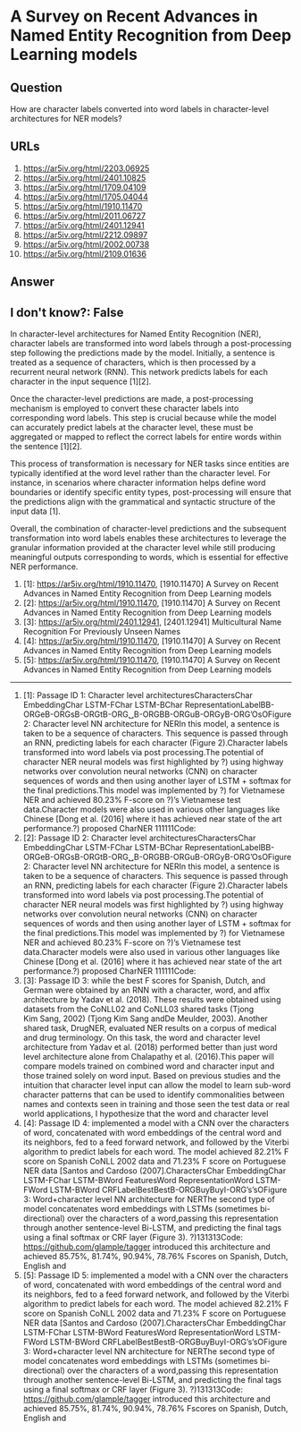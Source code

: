# A Survey on Recent Advances in Named Entity Recognition from Deep Learning models

## Question

How are character labels converted into word labels in character-level architectures for NER models?

## URLs

1. https://ar5iv.org/html/2203.06925
2. https://ar5iv.org/html/2401.10825
3. https://ar5iv.org/html/1709.04109
4. https://ar5iv.org/html/1705.04044
5. https://ar5iv.org/html/1910.11470
6. https://ar5iv.org/html/2011.06727
7. https://ar5iv.org/html/2401.12941
8. https://ar5iv.org/html/2212.09897
9. https://ar5iv.org/html/2002.00738
10. https://ar5iv.org/html/2109.01636

## Answer

## I don't know?: False

In character-level architectures for Named Entity Recognition (NER), character labels are transformed into word labels through a post-processing step following the predictions made by the model. Initially, a sentence is treated as a sequence of characters, which is then processed by a recurrent neural network (RNN). This network predicts labels for each character in the input sequence [1][2]. 

Once the character-level predictions are made, a post-processing mechanism is employed to convert these character labels into corresponding word labels. This step is crucial because while the model can accurately predict labels at the character level, these must be aggregated or mapped to reflect the correct labels for entire words within the sentence [1][2]. 

This process of transformation is necessary for NER tasks since entities are typically identified at the word level rather than the character level. For instance, in scenarios where character information helps define word boundaries or identify specific entity types, post-processing will ensure that the predictions align with the grammatical and syntactic structure of the input data [1]. 

Overall, the combination of character-level predictions and the subsequent transformation into word labels enables these architectures to leverage the granular information provided at the character level while still producing meaningful outputs corresponding to words, which is essential for effective NER performance.

1. [1]:  https://ar5iv.org/html/1910.11470, [1910.11470] A Survey on Recent Advances in Named Entity Recognition from Deep Learning models
2. [2]:  https://ar5iv.org/html/1910.11470, [1910.11470] A Survey on Recent Advances in Named Entity Recognition from Deep Learning models
3. [3]:  https://ar5iv.org/html/2401.12941, [2401.12941] Multicultural Name Recognition For Previously Unseen Names
4. [4]:  https://ar5iv.org/html/1910.11470, [1910.11470] A Survey on Recent Advances in Named Entity Recognition from Deep Learning models
5. [5]:  https://ar5iv.org/html/1910.11470, [1910.11470] A Survey on Recent Advances in Named Entity Recognition from Deep Learning models
---
1. [1]:  Passage ID 1: Character level architecturesCharactersChar EmbeddingChar LSTM-FChar LSTM-BChar RepresentationLabelBB-ORGeB-ORGsB-ORGtB-ORG␣B-ORGBB-ORGuB-ORGyB-ORG’OsOFigure 2: Character level NN architecture for NERIn this model, a sentence is taken to be a sequence of characters. This sequence is passed through an RNN, predicting labels for each character (Figure 2).Character labels transformed into word labels via post processing.The potential of character NER neural models was first highlighted by ?) using highway networks over convolution neural networks (CNN) on character sequences of words and then using another layer of LSTM + softmax for the final predictions.This model was implemented by ?) for Vietnamese NER and achieved 80.23% F-score on ?)’s Vietnamese test data.Character models were also used in various other languages like Chinese [Dong et al. (2016] where it has achieved near state of the art performance.?) proposed CharNER 111111Code:
2. [2]:  Passage ID 2: Character level architecturesCharactersChar EmbeddingChar LSTM-FChar LSTM-BChar RepresentationLabelBB-ORGeB-ORGsB-ORGtB-ORG␣B-ORGBB-ORGuB-ORGyB-ORG’OsOFigure 2: Character level NN architecture for NERIn this model, a sentence is taken to be a sequence of characters. This sequence is passed through an RNN, predicting labels for each character (Figure 2).Character labels transformed into word labels via post processing.The potential of character NER neural models was first highlighted by ?) using highway networks over convolution neural networks (CNN) on character sequences of words and then using another layer of LSTM + softmax for the final predictions.This model was implemented by ?) for Vietnamese NER and achieved 80.23% F-score on ?)’s Vietnamese test data.Character models were also used in various other languages like Chinese [Dong et al. (2016] where it has achieved near state of the art performance.?) proposed CharNER 111111Code:
3. [3]:  Passage ID 3: while the best F scores for Spanish, Dutch, and German were obtained by an RNN with a character, word, and affix architecture by Yadav et al. (2018). These results were obtained using datasets from the CoNLL02 and CoNLL03 shared tasks (Tjong Kim Sang, 2002) (Tjong Kim Sang andDe Meulder, 2003). Another shared task, DrugNER, evaluated NER results on a corpus of medical and drug terminology. On this task, the word and character level architecture from Yadav et al. (2018) performed better than just word level architecture alone from Chalapathy et al. (2016).This paper will compare models trained on combined word and character input and those trained solely on word input. Based on previous studies and the intuition that character level input can allow the model to learn sub-word character patterns that can be used to identify commonalities between names and contexts seen in training and those seen the test data or real world applications, I hypothesize that the word and character level
4. [4]:  Passage ID 4: implemented a model with a CNN over the characters of word, concatenated with word embeddings of the central word and its neighbors, fed to a feed forward network, and followed by the Viterbi algorithm to predict labels for each word. The model achieved 82.21% F score on Spanish CoNLL 2002 data and 71.23% F score on Portuguese NER data [Santos and Cardoso (2007].CharactersChar EmbeddingChar LSTM-FChar LSTM-BWord FeaturesWord RepresentationWord LSTM-FWord LSTM-BWord CRFLabelBestBestB-ORGBuyBuyI-ORG’s’sOFigure 3: Word+character level NN architecture for NERThe second type of model concatenates word embeddings with LSTMs (sometimes bi-directional) over the characters of a word,passing this representation through another sentence-level Bi-LSTM, and predicting the final tags using a final softmax or CRF layer (Figure 3). ?)131313Code: https://github.com/glample/tagger introduced this architecture and achieved 85.75%, 81.74%, 90.94%, 78.76% Fscores on Spanish, Dutch, English and
5. [5]:  Passage ID 5: implemented a model with a CNN over the characters of word, concatenated with word embeddings of the central word and its neighbors, fed to a feed forward network, and followed by the Viterbi algorithm to predict labels for each word. The model achieved 82.21% F score on Spanish CoNLL 2002 data and 71.23% F score on Portuguese NER data [Santos and Cardoso (2007].CharactersChar EmbeddingChar LSTM-FChar LSTM-BWord FeaturesWord RepresentationWord LSTM-FWord LSTM-BWord CRFLabelBestBestB-ORGBuyBuyI-ORG’s’sOFigure 3: Word+character level NN architecture for NERThe second type of model concatenates word embeddings with LSTMs (sometimes bi-directional) over the characters of a word,passing this representation through another sentence-level Bi-LSTM, and predicting the final tags using a final softmax or CRF layer (Figure 3). ?)131313Code: https://github.com/glample/tagger introduced this architecture and achieved 85.75%, 81.74%, 90.94%, 78.76% Fscores on Spanish, Dutch, English and
